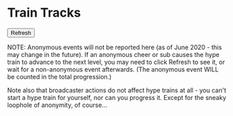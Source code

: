 # Train Tracks

<div id=status></div>

<button type=button id=refresh>Refresh</button>

NOTE: Anonymous events will not be reported here (as of June 2020 - this may
change in the future). If an anonymous cheer or sub causes the hype train to
advance to the next level, you may need to click Refresh to see it, or wait
for a non-anonymous event afterwards. (The anonymous event WILL be counted in
the total progression.)

Note also that broadcaster actions do not affect hype trains at all - you can't
start a hype train for yourself, nor can you progress it. Except for the sneaky
loophole of anonymity, of course...

<style>
#countdown {
	font-size: 250%;
}
</style>

<script>window.channel = $$channel$$;</script>
<script>window.channelid = $$channelid$$;</script>
<script type=module src="/static/hypetrain.js"></script>
